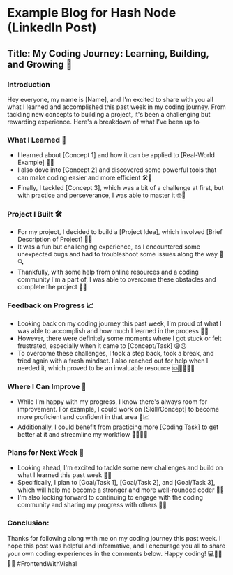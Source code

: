 # Example Blog for Hash Node (LinkedIn Post)

## Title: My Coding Journey: Learning, Building, and Growing 🌱

### Introduction

Hey everyone, my name is [Name], and I'm excited to share with you all what I learned and accomplished this past week in my coding journey. From tackling new concepts to building a project, it's been a challenging but rewarding experience. Here's a breakdown of what I've been up to

### What I Learned 🧠

- I learned about [Concept 1] and how it can be applied to [Real-World Example] 🤔💡
- I also dove into [Concept 2] and discovered some powerful tools that can make coding easier and more efficient 🛠️🚀
- Finally, I tackled [Concept 3], which was a bit of a challenge at first, but with practice and perseverance, I was able to master it 🤓💪

### Project I Built 🛠️

- For my project, I decided to build a [Project Idea], which involved [Brief Description of Project] 🔨📝
- It was a fun but challenging experience, as I encountered some unexpected bugs and had to troubleshoot some issues along the way 🐛🔍
- Thankfully, with some help from online resources and a coding community I'm a part of, I was able to overcome these obstacles and complete the project 🙌🤝

### Feedback on Progress 📈

- Looking back on my coding journey this past week, I'm proud of what I was able to accomplish and how much I learned in the process 🤗🌟
- However, there were definitely some moments where I got stuck or felt frustrated, especially when it came to [Concept/Task] 😩😕
- To overcome these challenges, I took a step back, took a break, and tried again with a fresh mindset. I also reached out for help when I needed it, which proved to be an invaluable resource 🆘👨‍👩‍👧‍👦

### Where I Can Improve 🤔

- While I'm happy with my progress, I know there's always room for improvement. For example, I could work on [Skill/Concept] to become more proficient and confident in that area 💪📈
- Additionally, I could benefit from practicing more [Coding Task] to get better at it and streamline my workflow 🚴‍♀️🏋️‍♂️

### Plans for Next Week 🚀

- Looking ahead, I'm excited to tackle some new challenges and build on what I learned this past week 🤩👀
- Specifically, I plan to [Goal/Task 1], [Goal/Task 2], and [Goal/Task 3], which will help me become a stronger and more well-rounded coder 🌟🌱
- I'm also looking forward to continuing to engage with the coding community and sharing my progress with others 👥👋

### Conclusion:

Thanks for following along with me on my coding journey this past week. I hope this post was helpful and informative, and I encourage you all to share your own coding experiences in the comments below. Happy coding! 💻👨‍💻👩‍💻 #FrontendWithVishal